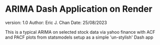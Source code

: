 # ARIMA Dash Application on Render


version: 1.0
Author: Eric J. Chan
Date: 25/08/2023

This is a typical ARIMA on selected stock data via yahoo finance
with ACF and PACF plots from statsmodels
setup as a simple 'un-stylish' Dash app   

